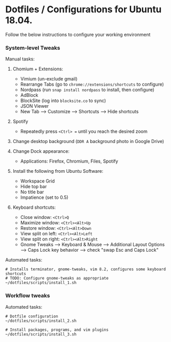 # Dotfiles / Configurations for Ubuntu 18.04.

Follow the below instructions to configure your working environment

### System-level Tweaks

Manual tasks:

1. Chomium + Extensions:
    - Vimium (un-exclude gmail)
    - Rearrange Tabs (go to `chrome://extensions/shortcuts` to configure)
    - Nordpass (run `snap install nordpass` to install, then configure)
    - AdBlock
    - BlockSite (log into `blocksite.co` to sync)
    - JSON Viewer
    - New Tab --> Customize --> Shortcuts --> Hide shortcuts

2. Spotify
    - Repeatedly press `<Ctrl> =` until you reach the desired zoom

3. Change desktop background (`DDR A` background photo in Google Drive)

4. Change Dock appearance:
    - Applications: Firefox, Chromium, Files, Spotify

5. Install the following from Ubuntu Software:
    - Workspace Grid
    - Hide top bar
    - No title bar
    - Impatience (set to 0.5)

6. Keyboard shortcuts:
    - Close window: `<Ctrl>Q`
    - Maximize window: `<Ctrl><Alt>Up`
    - Restore window: `<Ctrl><Alt>Down`
    - View split on left: `<Ctrl><Alt>Left`
    - View split on right: `<Ctrl><Alt>Right`
    - Gnome Tweaks --> Keyboard & Mouse --> Additional Layout Options --> Caps Lock key behavior --> check "swap Esc and Caps Lock"

Automated tasks:
```
# Installs terminator, gnome-tweaks, vim 8.2, configures some keyboard shortcuts
# TODO: Configure gnome-tweaks as appropriate
~/dotfiles/scripts/install_1.sh
```


### Workflow tweaks

Automated tasks:
```
# Dotfile configuration
~/dotfiles/scripts/install_2.sh

# Install packages, programs, and vim plugins
~/dotfiles/scripts/install_3.sh
```
